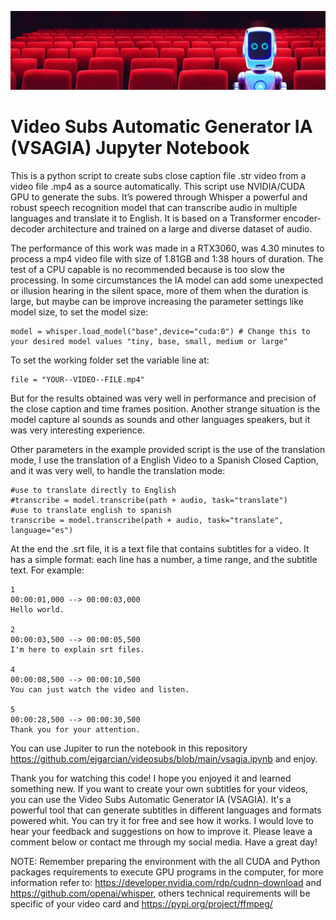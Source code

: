 
<p align="center">
  <img src="https://github.com/ejgarcian/videosubs/blob/main/visagiaheader.jpeg">
</p>

# Video Subs Automatic Generator IA (VSAGIA) Jupyter Notebook
This is a python script to create subs close caption file .str video from a video file .mp4 as a source automatically. This script use NVIDIA/CUDA GPU to generate the subs. It’s powered through Whisper a powerful and robust speech recognition model that can transcribe audio in multiple languages and translate it to English. It is based on a Transformer encoder-decoder architecture and trained on a large and diverse dataset of audio.

The performance of this work was made in a RTX3060, was 4.30 minutes to process a mp4 video file with size of 1.81GB and 1:38 hours of duration. The test of a CPU capable is no recommended because is too slow the processing. In some circumstances the IA model can add some unexpected or illusion hearing in the silent space, more of them when the duration is large, but maybe can be improve increasing the parameter settings like model size, to set the model size:
```
model = whisper.load_model("base",device="cuda:0") # Change this to your desired model values "tiny, base, small, medium or large"
```

To set the working folder set the variable line at:
```
file = "YOUR--VIDEO--FILE.mp4"
```

But for the results obtained was very well in performance and precision of the close caption and time frames position. Another strange situation is the model capture al sounds as sounds and other languages speakers, but it was very interesting experience.

Other parameters in the example provided script is the use of the translation mode, I use the translation of a English Video to a Spanish Closed Caption, and it was very well, to handle the translation mode:
```
#use to translate directly to English
#transcribe = model.transcribe(path + audio, task="translate") 
#use to translate english to spanish 
transcribe = model.transcribe(path + audio, task="translate", language="es")
```

At the end the .srt file, it is a text file that contains subtitles for a video. It has a simple format: each line has a number, a time range, and the subtitle text. For example:
```
1
00:00:01,000 --> 00:00:03,000
Hello world.

2
00:00:03,500 --> 00:00:05,500
I'm here to explain srt files.

4
00:00:08,500 --> 00:00:10,500
You can just watch the video and listen.

5
00:00:28,500 --> 00:00:30,500
Thank you for your attention.
```
You can use Jupiter to run the notebook in this repository https://github.com/ejgarcian/videosubs/blob/main/vsagia.ipynb and enjoy.

Thank you for watching this code! I hope you enjoyed it and learned something new. If you want to create your own subtitles for your videos, you can use the Video Subs Automatic Generator IA (VSAGIA). It's a powerful tool that can generate subtitles in different languages and formats powered whit. You can try it for free and see how it works. I would love to hear your feedback and suggestions on how to improve it. Please leave a comment below or contact me through my social media. Have a great day!

NOTE: Remember preparing the environment with the all CUDA and Python packages requirements to execute GPU programs in the computer, for more information refer to: https://developer.nvidia.com/rdp/cudnn-download and https://github.com/openai/whisper, others technical requirements will be specific of your video card and https://pypi.org/project/ffmpeg/

